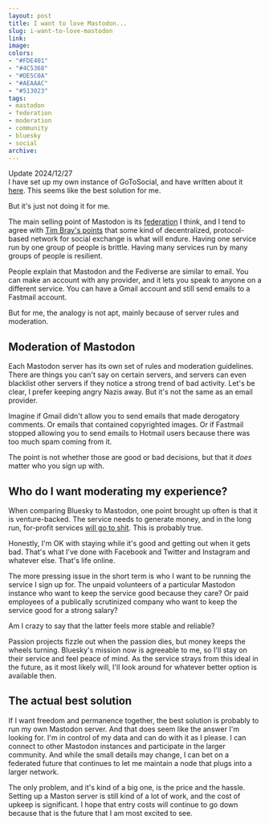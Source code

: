 ```yaml
---
layout: post
title: I want to love Mastodon...
slug: i-want-to-love-mastodon
link:
image:
colors:
- "#FDE401"
- "#4C5368"
- "#DE5C0A"
- "#AEAAAC"
- "#513023"
tags:
- mastodon
- federation
- moderation
- community
- bluesky
- social
archive:
---
```


<div class="callout">
<div class="title">Update 2024/12/27</div>
I have set up my own instance of GoToSocial, and have written about it <a href="/2024/12/27/installing-gotosocial-on-coolify.html">here</a>. 
This seems like the best solution for me.
</div>

But it's just not doing it for me.

The main selling point of Mastodon is its [federation](https://docs.joinmastodon.org/#federation) I think, and I tend to agree with [Tim Bray's points](https://www.tbray.org/ongoing/When/202x/2024/11/15/Not-Bluesky) that some kind of decentralized, protocol-based network for social exchange is what will endure. Having one service run by one group of people is brittle. Having many services run by many groups of people is resilient.

People explain that Mastodon and the Fediverse are similar to email. You can make an account with any provider, and it lets you speak to anyone on a different service. You can have a Gmail account and still send emails to a Fastmail account.

But for me, the analogy is not apt, mainly because of server rules and moderation.

## Moderation of Mastodon

Each Mastodon server has its own set of rules and moderation guidelines. There are things you can't say on certain servers, and servers can even blacklist other servers if they notice a strong trend of bad activity. Let's be clear, I prefer keeping angry Nazis away. But it's not the same as an email provider. 

Imagine if Gmail didn't allow you to send emails that made derogatory comments. Or emails that contained copyrighted images. Or if Fastmail stopped allowing you to send emails to Hotmail users because there was too much spam coming from it. 

The point is not whether those are good or bad decisions, but that it *does* matter who you sign up with.

## Who do I want moderating my experience?

When comparing Bluesky to Mastodon, one point brought up often is that it is venture-backed. The service needs to generate money, and in the long run, for-profit services [will go to shit](https://en.wikipedia.org/wiki/Enshittification). This is probably true.

Honestly, I'm OK with staying while it's good and getting out when it gets bad. That's what I've done with Facebook and Twitter and Instagram and whatever else. That's life online.

The more pressing issue in the short term is who I want to be running the service I sign up for. The unpaid volunteers of a particular Mastodon instance who want to keep the service good because they care? Or paid employees of a publically scrutinized company who want to keep the service good for a strong salary? 

Am I crazy to say that the latter feels more stable and reliable?

Passion projects fizzle out when the passion dies, but money keeps the wheels turning. Bluesky's mission now is agreeable to me, so I'll stay on their service and feel peace of mind. As the service strays from this ideal in the future, as it most likely will, I'll look around for whatever better option is available then.

## The actual best solution

If I want freedom and permanence together, the best solution is probably to run my own Mastodon server. And that does seem like the answer I'm looking for. I'm in control of my data and can do with it as I please. I can connect to other Mastodon instances and participate in the larger community. And while the small details may change, I can bet on a federated future that continues to let me maintain a node that plugs into a larger network. 

The only problem, and it's kind of a big one, is the price and the hassle. Setting up a Maston server is still kind of a lot of work, and the cost of upkeep is significant. I hope that entry costs will continue to go down because that is the future that I am most excited to see.
